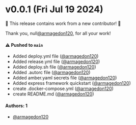 # v0.0.1 (Fri Jul 19 2024)

:tada: This release contains work from a new contributor! :tada:

Thank you, null[@armagedon120](https://github.com/armagedon120), for all your work!

#### ⚠️ Pushed to `main`

- Added deploy.yml file ([@armagedon120](https://github.com/armagedon120))
- Added release.yml file ([@armagedon120](https://github.com/armagedon120))
- Added deploy.sh file ([@armagedon120](https://github.com/armagedon120))
- Added .autorc file ([@armagedon120](https://github.com/armagedon120))
- Added amber.yaml secrets file ([@armagedon120](https://github.com/armagedon120))
- Added express framework quickstart ([@armagedon120](https://github.com/armagedon120))
- create .docker-compose.yml ([@armagedon120](https://github.com/armagedon120))
- create README.md ([@armagedon120](https://github.com/armagedon120))

#### Authors: 1

- [@armagedon120](https://github.com/armagedon120)
